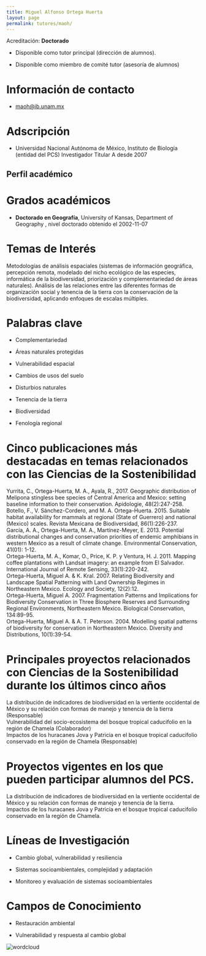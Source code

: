 ```yaml
---
title: Miguel Alfonso Ortega Huerta
layout: page
permalink: tutores/maoh/
---
```


Acreditación: **Doctorado**


 - Disponible como tutor principal (dirección de alumnos).


 - Disponible como miembro de comité tutor (asesoría de alumnos)





# Información de contacto

 - <maoh@ib.unam.mx>





# Adscripción


 - Universidad Nacional Autónoma de México, Instituto de Biología (entidad del PCS)    Investigador Titular A desde 2007
 





## Perfil académico


# Grados académicos


 - **Doctorado en Geografía**, University of Kansas, Department of Geography , nivel doctorado obtenido el 2002-11-07




# Temas de Interés

Metodologías de análisis espaciales (sistemas de información geográfica,  percepción remota, modelado del nicho ecológico de las especies,  informática de la biodiversidad, priorización y complementariedad de  áreas naturales). Análisis de las relaciones entre las diferentes formas de organización social y tenencia de la  tierra con la conservación de la biodiversidad, aplicando enfoques de escalas múltiples.



# Palabras clave


 - Complementariedad

 - Áreas naturales protegidas

 - Vulnerabilidad espacial

 - Cambios de usos del suelo

 - Disturbios naturales

 - Tenencia de la tierra

 - Biodiversidad

 - Fenología regional




# Cinco publicaciones más destacadas en temas relacionados con las Ciencias de la Sostenibilidad

Yurrita, C., Ortega-Huerta, M. A., Ayala, R., 2017. Geographic distribution of Melipona stingless bee species of Central America and Mexico: setting baseline information to their conservation. Apidologie, 48(2):247-258.<br />Botello, F., V. Sánchez-Cordero, and M. A. Ortega-Huerta. 2015. Suitable habitat availability for mammals at regional (State of Guerrero) and national (Mexico) scales. Revista Mexicana de Biodiversidad, 86(1):226-237.<br />García, A. A., Ortega-Huerta, M. A., Martínez-Meyer, E. 2013. Potential distributional changes and conservation priorities of endemic amphibians in western Mexico as a result of climate change. Environmental Conservation, 41(01): 1-12.<br />Ortega-Huerta, M. A., Komar, O., Price, K. P. y Ventura, H. J. 2011. Mapping coffee plantations with Landsat imagery: an example from El Salvador. International Journal of Remote Sensing, 33(1):220-242.<br />Ortega-Huerta, Miguel A. &amp; K. Kral. 2007. Relating Biodiversity and Landscape Spatial Patterning with Land Ownership Regimes in Northeastern Mexico. Ecology and Society, 12(2):12.<br />Ortega-Huerta, Miguel A. 2007. Fragmentation Patterns and Implications for Biodiversity Conservation in Three Biosphere Reserves and Surrounding Regional Environments, Northeastern Mexico. Biological Conservation, 134:89-95.<br />Ortega-Huerta, Miguel A. &amp; A. T. Peterson. 2004. Modelling spatial patterns of biodiversity for conservation in Northeastern Mexico. Diversity and Distributions, 10(1):39-54.




# Principales proyectos relacionados con Ciencias de la Sostenibilidad durante los últimos cinco años

La distribución de indicadores de biodiversidad en la vertiente occidental de México y su relación con formas de manejo y tenencia de la tierra (Responsable)<br />Vulnerabilidad del socio-ecosistema del bosque tropical caducifolio en la región de Chamela (Colaborador)<br />Impactos de los huracanes Jova y Patricia en el bosque tropical caducifolio conservado en la región de Chamela (Responsable)




# Proyectos vigentes en los que pueden participar alumnos del PCS.

La distribución de indicadores de biodiversidad en la vertiente occidental de México y su relación con formas de manejo y tenencia de la tierra.<br />Impactos de los huracanes Jova y Patricia en el bosque tropical caducifolio conservado en la región de Chamela.




# Líneas de Investigación


 - Cambio global, vulnerabilidad y resiliencia

 - Sistemas socioambientales, complejidad y adaptación

 - Monitoreo y evaluación de sistemas socioambientales





# Campos de Conocimiento

 - Restauración ambiental

 - Vulnerabilidad y respuesta al cambio global



![wordcloud](https://sostenibilidad.posgrado.unam.mx/media/perfil-academico/258/wordcloud.png)
